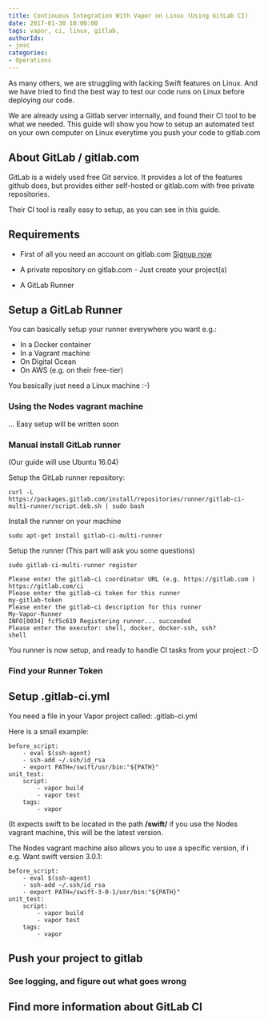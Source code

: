 ```yaml
---
title: Continuous Integration With Vapor on Linux (Using GitLab CI)
date: 2017-01-30 10:00:00
tags: vapor, ci, linux, gitlab, 
authorIds: 
- josc
categories:
- Operations
---
```


As many others, we are struggling with lacking Swift features on Linux. And we have tried to find the best way to test our code runs on Linux before deploying our code.

We are already using a Gitlab server internally, and found their CI tool to be what we needed. This guide will show you how to setup an automated test on your own computer on Linux everytime you push your code to gitlab.com

## About GitLab / gitlab.com

GitLab is a widely used free Git service. It provides a lot of the features github does, but provides either self-hosted or gitlab.com with free private repositories.

Their CI tool is really easy to setup, as you can see in this guide.

## Requirements

- First of all you need an account on gitlab.com [Signup now](https://gitlab.com/users/sign_in#register_pane)

- A private repository on gitlab.com - Just create your project(s)

- A GitLab Runner

## Setup a GitLab Runner

You can basically setup your runner everywhere you want e.g.:
* In a Docker container
* In a Vagrant machine
* On Digital Ocean
* On AWS (e.g. on their free-tier)

You basically just need a Linux machine :-)

### Using the Nodes vagrant machine

... Easy setup will be written soon

### Manual install GitLab runner

(Our guide will use Ubuntu 16.04)

Setup the GitLab runner repository:

```
curl -L https://packages.gitlab.com/install/repositories/runner/gitlab-ci-multi-runner/script.deb.sh | sudo bash
```

Install the runner on your machine

```
sudo apt-get install gitlab-ci-multi-runner
```

Setup the runner (This part will ask you some questions)

```
sudo gitlab-ci-multi-runner register

Please enter the gitlab-ci coordinator URL (e.g. https://gitlab.com )
https://gitlab.com/ci
Please enter the gitlab-ci token for this runner
my-gitlab-token
Please enter the gitlab-ci description for this runner
My-Vapor-Runner
INFO[0034] fcf5c619 Registering runner... succeeded
Please enter the executor: shell, docker, docker-ssh, ssh?
shell
```

You runner is now setup, and ready to handle CI tasks from your project :-D

### Find your Runner Token

## Setup .gitlab-ci.yml

You need a file in your Vapor project called: .gitlab-ci.yml

Here is a small example:

```
before_script:
    - eval $(ssh-agent)
    - ssh-add ~/.ssh/id_rsa
    - export PATH=/swift/usr/bin:"${PATH}"
unit_test:
    script:
        - vapor build
        - vapor test
    tags:
        - vapor
```

(It expects swift to be located in the path **/swift/** if you use the Nodes vagrant machine, this will be the latest version.

The Nodes vagrant machine also allows you to use a specific version, if i e.g. Want swift version 3.0.1:

```
before_script:
    - eval $(ssh-agent)
    - ssh-add ~/.ssh/id_rsa
    - export PATH=/swift-3-0-1/usr/bin:"${PATH}"
unit_test:
    script:
        - vapor build
        - vapor test
    tags:
        - vapor
```

## Push your project to gitlab

### See logging, and figure out what goes wrong

## Find more information about GitLab CI
